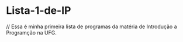 # Lista-1-de-IP

// Essa é minha primeira lista de programas da matéria de Introdução a Programção na UFG.

